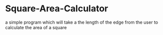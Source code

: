 # Square-Area-Calculator
a simple program which will take a the length of the edge from the user to calculate the area of a square
